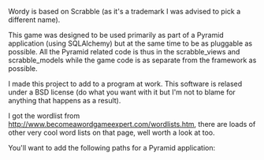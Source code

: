 Wordy is based on Scrabble (as it's a trademark I was advised to pick a different name).

This game was designed to be used primarily as part of a Pyramid application (using SQLAlchemy) but at the same time to be as pluggable as possible. All the Pyramid related code is thus in the scrabble_views and scrabble_models while the game code is as separate from the framework as possible.

I made this project to add to a program at work. This software is relased under a BSD license (do what you want with it but I'm not to blame for anything that happens as a result).

I got the wordlist from http://www.becomeawordgameexpert.com/wordlists.htm, there are loads of other very cool word lists on that page, well worth a look at too.



You'll want to add the following paths for a Pyramid application:
